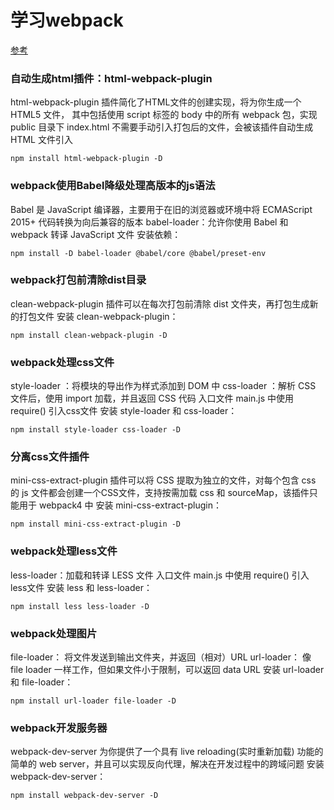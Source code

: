 # 学习webpack

[参考](https://juejin.cn/post/6904538360249843719#heading-7)



### 自动生成html插件：html-webpack-plugin
html-webpack-plugin 插件简化了HTML文件的创建实现，将为你生成一个 HTML5 文件， 其中包括使用 script 标签的 body 中的所有 webpack 包，实现 public 目录下 index.html 不需要手动引入打包后的文件，会被该插件自动生成 HTML 文件引入
```
npm install html-webpack-plugin -D
```

### webpack使用Babel降级处理高版本的js语法 
Babel 是 JavaScript 编译器，主要用于在旧的浏览器或环境中将 ECMAScript 2015+ 代码转换为向后兼容的版本 babel-loader：允许你使用 Babel 和 webpack 转译 JavaScript 文件 安装依赖：
```
npm install -D babel-loader @babel/core @babel/preset-env
```

### webpack打包前清除dist目录
clean-webpack-plugin 插件可以在每次打包前清除 dist 文件夹，再打包生成新的打包文件 安装 clean-webpack-plugin：
```
npm install clean-webpack-plugin -D
```
### webpack处理css文件
style-loader ：将模块的导出作为样式添加到 DOM 中
css-loader ：解析 CSS 文件后，使用 import 加载，并且返回 CSS 代码
入口文件 main.js 中使用 require() 引入css文件
安装 style-loader 和 css-loader：

```
npm install style-loader css-loader -D
```


### 分离css文件插件
mini-css-extract-plugin 插件可以将 CSS 提取为独立的文件，对每个包含 css 的 js 文件都会创建一个CSS文件，支持按需加载 css 和 sourceMap，该插件只能用于 webpack4 中
安装 mini-css-extract-plugin：

```
npm install mini-css-extract-plugin -D
```

### webpack处理less文件

less-loader：加载和转译 LESS 文件 入口文件 main.js 中使用 require() 引入less文件 安装 less 和 less-loader：

```
npm install less less-loader -D
```

### webpack处理图片

file-loader： 将文件发送到输出文件夹，并返回（相对）URL url-loader： 像 file loader 一样工作，但如果文件小于限制，可以返回 data URL 安装 url-loader 和 file-loader：

```
npm install url-loader file-loader -D
```

### webpack开发服务器

webpack-dev-server 为你提供了一个具有 live reloading(实时重新加载) 功能的简单的 web server，并且可以实现反向代理，解决在开发过程中的跨域问题 安装 webpack-dev-server：

```
npm install webpack-dev-server -D
```